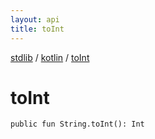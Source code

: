 ```yaml
---
layout: api
title: toInt
---
```

[stdlib](../index.md) / [kotlin](index.md) / [toInt](toInt.md)

# toInt

```
public fun String.toInt(): Int
```
